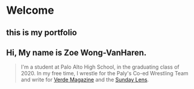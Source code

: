 # Welcome
## this is my portfolio

## Hi, My name is Zoe Wong-VanHaren.
> I'm a student at Palo Alto High School, in the graduating class of 2020. In my free time, I wrestle for the Paly's Co-ed Wrestling Team and write for [Verde Magazine](verdemagazine.com) and the [Sunday Lens](sundaylens.com). 
